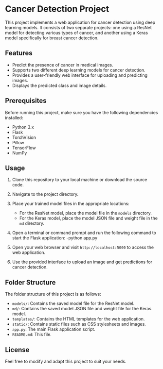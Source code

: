 # Cancer Detection Project

This project implements a web application for cancer detection using deep learning models. It consists of two separate projects: one using a ResNet model for detecting various types of cancer, and another using a Keras model specifically for breast cancer detection.

## Features

- Predict the presence of cancer in medical images.
- Supports two different deep learning models for cancer detection.
- Provides a user-friendly web interface for uploading and predicting images.
- Displays the predicted class and image details.

## Prerequisites

Before running this project, make sure you have the following dependencies installed:

- Python 3.x
- Flask
- TorchVision
- Pillow
- TensorFlow
- NumPy


## Usage

1. Clone this repository to your local machine or download the source code.

2. Navigate to the project directory.

3. Place your trained model files in the appropriate locations:
   - For the ResNet model, place the model file in the `models` directory.
   - For the Keras model, place the model JSON file and weight file in the `md` directory.

4. Open a terminal or command prompt and run the following command to start the Flask application:
-python app.py


5. Open your web browser and visit `http://localhost:5000` to access the web application.

6. Use the provided interface to upload an image and get predictions for cancer detection.

## Folder Structure

The folder structure of this project is as follows:

- `models/`: Contains the saved model file for the ResNet model.
- `md/`: Contains the saved model JSON file and weight file for the Keras model.
- `templates/`: Contains the HTML templates for the web application.
- `static/`: Contains static files such as CSS stylesheets and images.
- `app.py`: The main Flask application script.
- `README.md`: This file.

## License

Feel free to modify and adapt this project to suit your needs.



